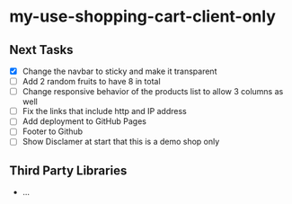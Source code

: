 # my-use-shopping-cart-client-only

## Next Tasks

- [X] Change the navbar to sticky and make it transparent
- [ ] Add 2 random fruits to have 8 in total
- [ ] Change responsive behavior of the products list to allow 3 columns as well
- [ ] Fix the links that include http and IP address
- [ ] Add deployment to GitHub Pages
- [ ] Footer to Github
- [ ] Show Disclamer at start that this is a demo shop only

## Third Party Libraries

- ...
